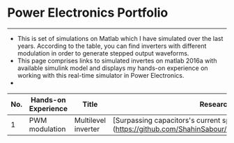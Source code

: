 # Power Electronics Portfolio

---

- This is set of simulations on Matlab which I have simulated over the last years. According to the table, you can find inverters with different modulation in order to generate stepped output waveforms.
- This page comprises links to simulated invertes on matlab 2016a with available simulink model and displays my hands-on experience on working with this real-time simulator in Power Electronics.
- 

| No. |    Hands-on Experience |            Title                 |        Research      | 
|---- |   -------------------- |   ------------------------------ |     -------------   |
|1    |   PWM modulation       |     Multilevel inverter | [Surpassing capacitors's current spike] (https://github.com/ShahinSabour/multilevel_inverter_17Level) |
